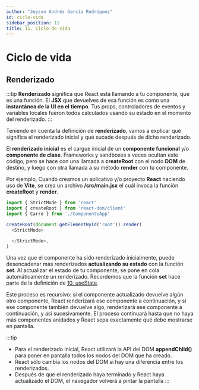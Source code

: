 ```yaml
---
author: "Jeyson Andrés García Rodríguez"
id: ciclo-vida
sidebar_position: 11
title: 11. Ciclo de vida
---
```


# Ciclo de vida

## Renderizado

:::tip
**Renderizado** significa que React está llamando a tu componente, que es una función. El **JSX** que devuelves de esa función es como una **instantánea de la UI en el tiempo**. Tus props, controladores de eventos y variables locales fueron todos calculados usando su estado en el momento del renderizado.
:::

Teniendo en cuenta la definición de **renderizado**, vamos a explicar qué significa el renderizado inicial y qué sucede después de dicho renderizado. 

El **renderizado inicial** es el cargue inicial de un **componente funcional** y/o **componente de clase**. Frameworks y sandboxes a veces ocultan este código, pero se hace con una llamada a **createRoot** con el nodo **DOM** de destino, y luego con otra llamada a su método **render** con tu componente.

Por ejemplo, Cuando creamos un aplicativo y/o proyecto **React** haciendo uso de **Vite**, se crea un archivo **/src/main.jsx** el cuál invoca la función **createRoot** y **render**. 

```javascript title="/src/main.jsx"
import { StrictMode } from 'react'
import { createRoot } from 'react-dom/client'
import { Carro } from './ComponenteApp'

createRoot(document.getElementById('root')).render(
  <StrictMode>

  </StrictMode>,
)
```

Una vez que el componente ha sido renderizado inicialmente, puede desencadenar más renderizados **actualizando su estado** con la función **set**. Al actualizar el estado de tu componente, se pone en cola automáticamente un renderizado. Recordemos que la función **set** hace parte de la definición de [10. useState](./useState). 

Este proceso es recursivo: si el componente actualizado devuelve algún otro componente, React renderizará ese componente a continuación, y si ese componente también devuelve algo, renderizará ese componente a continuación, y así sucesivamente. El proceso continuará hasta que no haya más componentes anidados y React sepa exactamente qué debe mostrarse en pantalla.

:::tip
- Para el renderizado inicial, React utilizará la API del DOM **appendChild()** para poner en pantalla todos los nodos del DOM que ha creado.
- React sólo cambia los nodos del DOM si hay una diferencia entre los renderizados.
- Después de que el renderizado haya terminado y React haya actualizado el DOM, el navegador volverá a pintar la pantalla
:::
